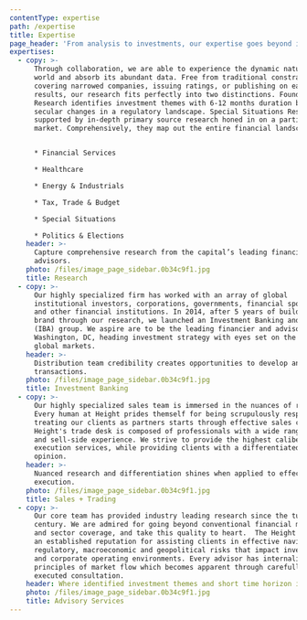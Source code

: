 ```yaml
---
contentType: expertise
path: /expertise
title: Expertise
page_header: 'From analysis to investments, our expertise goes beyond insights.'
expertises:
  - copy: >-
      Through collaboration, we are able to experience the dynamic nature of the
      world and absorb its abundant data. Free from traditional constraints of
      covering narrowed companies, issuing ratings, or publishing on earnings
      results, our research fits perfectly into two distinctions. Foundation
      Research identifies investment themes with 6-12 months duration based on
      secular changes in a regulatory landscape. Special Situations Research is
      supported by in-depth primary source research honed in on a particular
      market. Comprehensively, they map out the entire financial landscape.


      * Financial Services

      * Healthcare

      * Energy & Industrials

      * Tax, Trade & Budget

      * Special Situations

      * Politics & Elections
    header: >-
      Capture comprehensive research from the capital’s leading financiers and
      advisors.
    photo: /files/image_page_sidebar.0b34c9f1.jpg
    title: Research
  - copy: >-
      Our highly specialized firm has worked with an array of global
      institutional investors, corporations, governments, financial sponsors,
      and other financial institutions. In 2014, after 5 years of building our
      brand through our research, we launched an Investment Banking and Advisory
      (IBA) group. We aspire are to be the leading financier and advisor in
      Washington, DC, heading investment strategy with eyes set on the future of
      global markets.
    header: >-
      Distribution team credibility creates opportunities to develop and market
      transactions.
    photo: /files/image_page_sidebar.0b34c9f1.jpg
    title: Investment Banking
  - copy: >-
      Our highly specialized sales team is immersed in the nuances of research.
      Every human at Height prides themself for being scrupulously responsive,
      treating our clients as partners starts through effective sales coverage.
      Height's trade desk is composed of professionals with a wide range of buy
      and sell-side experience. We strive to provide the highest caliber trade
      execution services, while providing clients with a differentiated research
      opinion.
    header: >-
      Nuanced research and differentiation shines when applied to effective
      execution.
    photo: /files/image_page_sidebar.0b34c9f1.jpg
    title: Sales + Trading
  - copy: >-
      Our core team has provided industry leading research since the turn of the
      century. We are admired for going beyond conventional financial modeling
      and sector coverage, and take this quality to heart.  The Height team has
      an established reputation for assisting clients in effective navigation of
      regulatory, macroeconomic and geopolitical risks that impact investments
      and corporate operating environments. Every advisor has internalized the
      principles of market flow which becomes apparent through carefully
      executed consultation.
    header: Where identified investment themes and short time horizon ideas converge.
    photo: /files/image_page_sidebar.0b34c9f1.jpg
    title: Advisory Services
---
```


